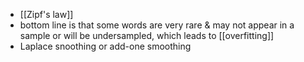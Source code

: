 - [[Zipf's law]]
- bottom line is that some words are very rare & may not appear in a sample or will be undersampled, which leads to [[overfitting]]
- Laplace snoothing or add-one smoothing